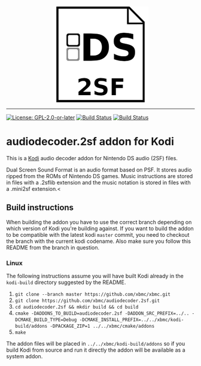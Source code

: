 <p align="center">
  <img src="audiodecoder.2sf/icon.png" />
</p>

------------------

[![License: GPL-2.0-or-later](https://img.shields.io/badge/License-GPL%20v2+-blue.svg)](LICENSE.md)
[![Build Status](https://dev.azure.com/teamkodi/binary-addons/_apis/build/status/xbmc.audiodecoder.2sf?branchName=Matrix)](https://dev.azure.com/teamkodi/binary-addons/_build/latest?definitionId=3&branchName=Matrix)
[![Build Status](https://jenkins.kodi.tv/view/Addons/job/xbmc/job/audiodecoder.2sf/job/Matrix/badge/icon)](https://jenkins.kodi.tv/blue/organizations/jenkins/xbmc%2Faudiodecoder.2sf/branches/)
<!--- [![Build Status](https://ci.appveyor.com/api/projects/status/github/xbmc/audiodecoder.2sf?branch=Matrix&svg=true)](https://ci.appveyor.com/project/xbmc/audiodecoder-2sf?branch=Matrix) -->

# audiodecoder.2sf addon for Kodi

This is a [Kodi](https://kodi.tv) audio decoder addon for Nintendo DS audio (2SF) files.

Dual Screen Sound Format is an audio format based on PSF. It stores audio ripped from the ROMs of Nintendo DS games. Music instructions are stored in files with a .2sflib extension and the music notation is stored in files with a .mini2sf extension.<

## Build instructions

When building the addon you have to use the correct branch depending on which version of Kodi you're building against. 
If you want to build the addon to be compatible with the latest kodi `master` commit, you need to checkout the branch with the current kodi codename.
Also make sure you follow this README from the branch in question.

### Linux

The following instructions assume you will have built Kodi already in the `kodi-build` directory 
suggested by the README.

1. `git clone --branch master https://github.com/xbmc/xbmc.git`
2. `git clone https://github.com/xbmc/audiodecoder.2sf.git`
3. `cd audiodecoder.2sf && mkdir build && cd build`
4. `cmake -DADDONS_TO_BUILD=audiodecoder.2sf -DADDON_SRC_PREFIX=../.. -DCMAKE_BUILD_TYPE=Debug -DCMAKE_INSTALL_PREFIX=../../xbmc/kodi-build/addons -DPACKAGE_ZIP=1 ../../xbmc/cmake/addons`
5. `make`

The addon files will be placed in `../../xbmc/kodi-build/addons` so if you build Kodi from source and run it directly 
the addon will be available as a system addon.

